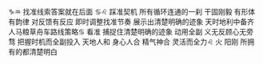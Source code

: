 ♑︎♒︎ 找准线索答案就在后面
♋︎♌︎ 踩准契机 所有循环连通的一刹
干固刚毅 有形体有韵律 对反馈有反应 即时调整找准节奏
展示出清楚明确的迹象 天时地利中备齐人马粮草舟车路线策略♋︎
看准 捕捉住清楚明确的迹象 动用全副 义无反顾心无旁骛
把握时机而全副投入
天地人和 身心人合 精气神合 灵活而全力♌︎
火 阳刚 所拥有的都清楚明白
